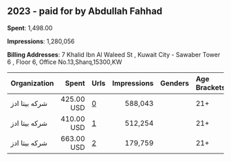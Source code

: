 ## 2023 - paid for by Abdullah Fahhad 
**Spent**: 1,498.00

**Impressions**: 1,280,056

**Billing Addresses**: 7 Khalid Ibn Al Waleed St , Kuwait City - Sawaber Tower 6 , Floor 6, Office No.13,Sharq,15300,KW

|Organization|Spent|Urls|Impressions|Genders|Age Brackets|Country Codes|
|:---|---:|:---|---:|:---|:---|:---|
|شركه بيتا ادز|425.00 USD|[0](https://www.snap.com/political-ads/asset/977b153dc81087e02d12f29ffc1745ab857184b2573e73535a98fb19f2ba4873?mediaType=mov)|588,043||21+|kuwait|
|شركه بيتا ادز|410.00 USD|[1](https://www.snap.com/political-ads/asset/48d573cc766091d1658242e9a5b2417521dbfafd84c89096fa055f98cb6ec9f2?mediaType=mov)|512,254||21+|kuwait|
|شركه بيتا ادز|663.00 USD|[2](https://www.snap.com/political-ads/asset/127af719806f22e47f7a1ddf7a4b2c76747498c64091c8145ba3664dd7e3a7bf?mediaType=mp4)|179,759||21+|kuwait|
